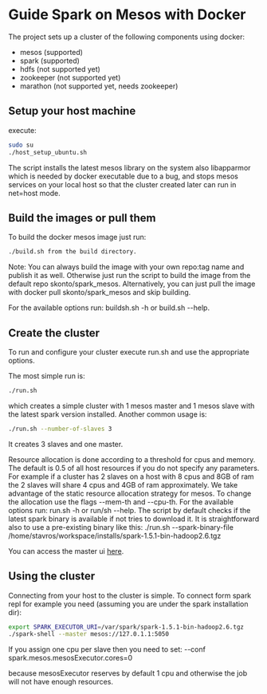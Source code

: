 # Guide Spark on Mesos with Docker

The project sets up a cluster of the following components using docker:
- mesos (supported)
- spark (supported)
- hdfs (not supported yet)
- zookeeper (not supported yet)
- marathon (not supported yet, needs zookeeper)

## Setup your host machine

execute:

```sh
sudo su
./host_setup_ubuntu.sh
```

The script installs the latest mesos library on the system also libapparmor which
is needed by docker executable due to a bug, and stops mesos services on your local
host so that the cluster created later can run in net=host mode.

## Build the images or pull them

To build the docker mesos image just run:

```sh
./build.sh from the build directory.
```

Note: You can always build the image with your own repo:tag name and publish it as well.
Otherwise just run the script to build the
image from the default repo skonto/spark_mesos. Alternatively, you can just pull
the image with docker pull skonto/spark_mesos and skip building.

For the available options run: buildsh.sh -h or build.sh --help.

## Create the cluster
To run and configure your cluster execute run.sh and use the appropriate options.

The most simple run is:

```sh
./run.sh
```

which creates a simple cluster with 1 mesos master and 1 mesos slave
with the latest spark version installed.
Another common usage is:

```sh
./run.sh --number-of-slaves 3
```

It creates 3 slaves and one master.

Resource allocation is done according to a threshold for cpus and memory.
The default is 0.5 of all host resources if you do not specify any parameters.
For example if a cluster has 2 slaves on a host with 8 cpus and 8GB of ram
the 2 slaves will share 4 cpus and 4GB of ram approximately.
We take advantage of the static resource allocation strategy for mesos.
To change the allocation use the flags --mem-th and --cpu-th.
For the available options run: run.sh -h or run/sh --help.
The script by default checks if the latest spark binary is available if not tries
to download it. It is straightforward also to use a pre-existing binary like this:
./run.sh --spark-binary-file /home/stavros/workspace/installs/spark-1.5.1-bin-hadoop2.6.tgz

You can access the master ui [here](http://127.0.0.1:5050).

## Using the cluster

Connecting from your host to the cluster is simple. To connect form spark repl
for example you need (assuming you are under the spark installation dir):
```sh
export SPARK_EXECUTOR_URI=/var/spark/spark-1.5.1-bin-hadoop2.6.tgz
./spark-shell --master mesos://127.0.1.1:5050  
```
If you assign one cpu per slave then you need to set:
--conf spark.mesos.mesosExecutor.cores=0

because mesosExecutor reserves by default 1 cpu and otherwise the job will not
have enough resources.

